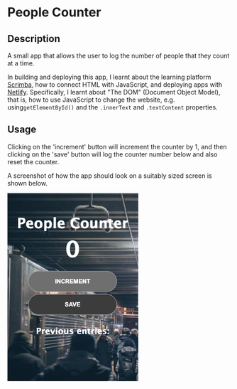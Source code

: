 # People Counter

## Description

A small app that allows the user to log the number of people that they count at a time.

In building and deploying this app, I learnt about the learning platform [Scrimba](https://scrimba.com/), how to connect HTML with JavaScript, and deploying apps with [Netlify](https://www.netlify.com/). Specifically, I learnt about "The DOM" (Document Object Model), that is, how to use JavaScript to change the website, e.g. using`getElementById()` and the `.innerText` and `.textContent` properties.

## Usage

Clicking on the 'increment' button will increment the counter by 1, and then clicking on the 'save' button will log the counter number below and also reset the counter.

A screenshot of how the app should look on a suitably sized screen is shown below.

![screenshot of counter app](ss.png)
